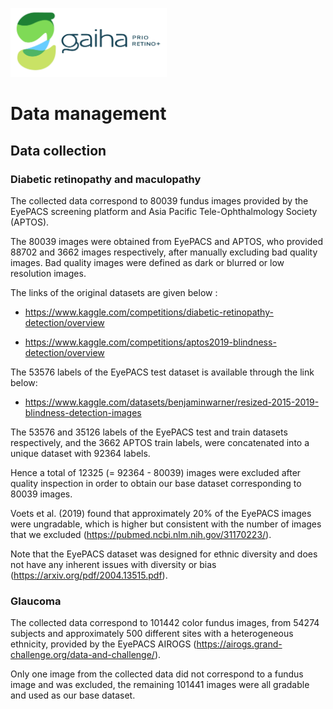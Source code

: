 [<img src="Gaiha_prio_retino_plus.png" width=250/>](https://gaiha.org/fr/prioretino/)

# Data management

## Data collection

### Diabetic retinopathy and maculopathy

The collected data correspond to 80039 fundus images provided by the EyePACS screening platform and Asia Pacific Tele-Ophthalmology Society (APTOS). 

The 80039 images were obtained from EyePACS and APTOS, who provided 88702 and 3662 images respectively, after manually excluding bad quality images.  Bad quality images were defined as dark or blurred or low resolution images.

The links of the original datasets are given below :

* https://www.kaggle.com/competitions/diabetic-retinopathy-detection/overview

* https://www.kaggle.com/competitions/aptos2019-blindness-detection/overview

The 53576 labels of the EyePACS test dataset is available through the link below:

* https://www.kaggle.com/datasets/benjaminwarner/resized-2015-2019-blindness-detection-images

The 53576 and 35126 labels of the EyePACS test and train datasets respectively, and the 3662 APTOS train labels, were concatenated into a unique dataset with 92364 labels.  

Hence a total of 12325 (= 92364 - 80039) images were excluded after quality inspection in order to obtain our base dataset corresponding to 80039 images.

Voets et al. (2019) found that approximately 20% of the EyePACS images were ungradable, which is higher but consistent with the number of images that we excluded (https://pubmed.ncbi.nlm.nih.gov/31170223/).  

Note that the EyePACS dataset was designed for ethnic diversity and does not have any inherent issues with diversity or bias (https://arxiv.org/pdf/2004.13515.pdf).

### Glaucoma

The collected data correspond to 101442 color fundus images, from 54274 subjects and approximately 500 different sites with a heterogeneous ethnicity, provided by the  EyePACS AIROGS (https://airogs.grand-challenge.org/data-and-challenge/).  

Only one image from the collected data did not correspond to a fundus image and was excluded, the remaining 101441 images were all gradable and used as our base dataset. 

